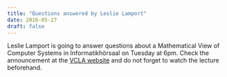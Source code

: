 ```yaml
---
title: "Questions answered by Leslie Lamport"
date: 2016-05-27
draft: false
---
```

<p>Leslie Lamport is going to answer questions about a Mathematical View of Computer Systems in Informatikhörsaal on Tuesday at 6pm. Check the announcement at the <a href="http://www.vcla.at/2016/05/leslie-lamport/">VCLA website</a> and do not forget to watch the lecture beforehand.</p>
